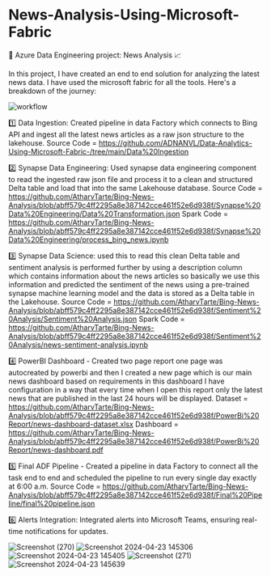 # News-Analysis-Using-Microsoft-Fabric

🚀 Azure Data Engineering project: News Analysis 📈


In this project, I have created an end to end solution for analyzing the latest news data. I have used the microsoft fabric for all the tools. Here's a 
breakdown of the journey:


![workflow](https://github.com/AtharvTarte/Bing-News-Analysis/assets/129486843/5ee6d206-1278-42a1-aab8-c291b68e4ef8)

1️⃣ Data Ingestion: Created pipeline in data Factory which connects to Bing API and ingest all the latest news articles as a raw json structure to the lakehouse.
Source Code = https://github.com/ADNANVL/Data-Analytics-Using-Microsoft-Fabric-/tree/main/Data%20Ingestion

2️⃣ Synapse Data Engineering: Used synapse data engineering component to read the ingested raw json file and process it to a clean and structured Delta table and load that into the same Lakehouse database.
Source Code = https://github.com/AtharvTarte/Bing-News-Analysis/blob/abff579c4ff2295a8e387142cce461f52e6d938f/Synapse%20Data%20Engineering/Data%20Transformation.json 
Spark Code = https://github.com/AtharvTarte/Bing-News-Analysis/blob/abff579c4ff2295a8e387142cce461f52e6d938f/Synapse%20Data%20Engineering/process_bing_news.ipynb


3️⃣ Synapse Data Science: used this to read this clean Delta table and sentiment analysis is performed further by using a description column which contains information 
about the news articles so basically we use this information and predicted the sentiment of the news using a pre-trained synapse machine learning model and the data 
is stored as a Delta table in the Lakehouse.
Source Code = https://github.com/AtharvTarte/Bing-News-Analysis/blob/abff579c4ff2295a8e387142cce461f52e6d938f/Sentiment%20Analysis/Sentiment%20Analysis.json
Spark Code = https://github.com/AtharvTarte/Bing-News-Analysis/blob/abff579c4ff2295a8e387142cce461f52e6d938f/Sentiment%20Analysis/news-sentiment-analysis.ipynb

4️⃣ PowerBI Dashboard - Created two page report one page was autocreated by powerbi and then I created a new page which is our main news dashboard based on 
requirements in this dashboard I have configuration in a way that every time when I open this report only the latest news that are published in the last 24 hours will 
be displayed.
Dataset = https://github.com/AtharvTarte/Bing-News-Analysis/blob/abff579c4ff2295a8e387142cce461f52e6d938f/PowerBi%20Report/news-dashboard-dataset.xlsx
Dashboard = https://github.com/AtharvTarte/Bing-News-Analysis/blob/abff579c4ff2295a8e387142cce461f52e6d938f/PowerBi%20Report/news-dashboard.pdf

5️⃣ Final ADF Pipeline - Created a pipeline in data Factory to connect all the task end to end and scheduled the pipeline to run every single day exactly at 6:00 a.m.
Source Code = https://github.com/AtharvTarte/Bing-News-Analysis/blob/abff579c4ff2295a8e387142cce461f52e6d938f/Final%20Pipeline/final%20pipeline.json

6️⃣ Alerts Integration: Integrated alerts into Microsoft Teams, ensuring real-time notifications for updates.

![Screenshot (270)](https://github.com/AtharvTarte/Bing-News-Analysis/assets/129486843/7e443cc4-b910-4f0e-8aad-778cd19bcd83)
![Screenshot 2024-04-23 145306](https://github.com/AtharvTarte/Bing-News-Analysis/assets/129486843/5c89b059-c924-4518-bb68-d3abaec0f167)
![Screenshot 2024-04-23 145405](https://github.com/AtharvTarte/Bing-News-Analysis/assets/129486843/101e585b-4f46-4c69-9268-227938b1c09f)
![Screenshot (271)](https://github.com/AtharvTarte/Bing-News-Analysis/assets/129486843/c002456c-68a7-4520-9eb2-315c8b308bfe)
![Screenshot 2024-04-23 145639](https://github.com/AtharvTarte/Bing-News-Analysis/assets/129486843/577333b5-3b21-43bf-bc39-5534934b51d4)
